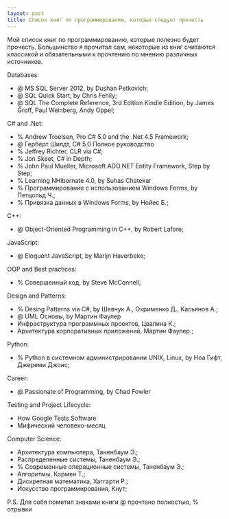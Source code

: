 ```yaml
---
layout: post
title: Список книг по программированию, которые следует прочесть
---
```


Мой список книг по программированию, которые полезно будет прочесть. Большинство я прочитал сам, некоторые из книг считаются классикой и обязательными к прочтению по мнению различных источников. 


Databases: 
* @ MS SQL Server 2012, by Dushan Petkovich; 
* @ SQL Quick Start, by Chris Fehily; 
* @ SQL The Complete Reference, 3rd Edition Kindle Edition, by James Groff, Paul Weinberg, Andy Oppel; 

C# and .Net: 
* % Andrew Troelsen, Pro C# 5.0 and the .Net 4.5 Framework; 
* @ Герберт Шилдт, C# 5.0 Полное руководство
* % Jeffrey Richter, CLR via C#; 
* % Jon Skeet, C# in Depth; 
* % John Paul Mueller, Microsoft ADO.NET Entity Framework, Step by Step;
* % Learning NHibernate 4.0, by Suhas Chatekar
* % Программирование с использованием Windows Forms, by Петцольд Ч.;
* % Привязка данных в Windows Forms, by Нойес Б.;

C++:
* @ Object-Oriented Programming in C++, by Robert Lafore;

JavaScript:
* @ Eloquent JavaScript, by Marijn Haverbeke;

OOP and Best practices:
* % Совершенный код, by Steve McConnell;

Design and Patterns:
* % Desing Patterns via C#, by Шевчук А., Охрименко Д., Касьянов А.; 
* @ UML Основы, by Мартин Фаулер
* Инфраструктура программных проектов, Цвалина К.;
* Архитектура корпоративных приложений, Мартин Фаулер.;

Python:
* % Python в системном администрировании UNIX, Linux, by Ноа Гифт, Джереми Джонс;

Career:
* @ Passionate of Programming, by Chad Fowler

Testing and Project Lifecycle:
* How Google Tests Software
* Мифический человеко-месяц

Computer Science:
* Архитектура компьютера, Таненбаум Э.;
* Распределенные системы, Таненбаум Э.;
* % Современные операционные системы, Таненбаум Э.;
* Алгоритмы, Кормен Т.;
* Дискретная математика, Хаггарти Р.;
* Искусство программирования, Кнут;

P.S. Для себя пометил знаками книги @ прочтено полностью, % отрывки













